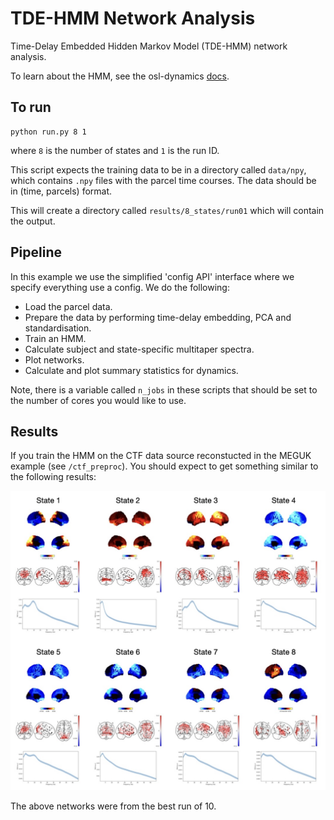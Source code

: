 # TDE-HMM Network Analysis

Time-Delay Embedded Hidden Markov Model (TDE-HMM) network analysis.

To learn about the HMM, see the osl-dynamics [docs](https://osl-dynamics.readthedocs.io/en/latest/models/hmm.html).

## To run

```
python run.py 8 1
```
where `8` is the number of states and `1` is the run ID.

This script expects the training data to be in a directory called `data/npy`, which contains `.npy` files with the parcel time courses. The data should be in (time, parcels) format.

This will create a directory called `results/8_states/run01` which will contain the output.

## Pipeline

In this example we use the simplified 'config API' interface where we specify everything use a config. We do the following:

- Load the parcel data.
- Prepare the data by performing time-delay embedding, PCA and standardisation.
- Train an HMM.
- Calculate subject and state-specific multitaper spectra.
- Plot networks.
- Calculate and plot summary statistics for dynamics.

Note, there is a variable called `n_jobs` in these scripts that should be set to the number of cores you would like to use.

## Results

If you train the HMM on the CTF data source reconstucted in the MEGUK example (see `/ctf_preproc`). You should expect to get something similar to the following results:

![Results](results.jpeg)

The above networks were from the best run of 10.
